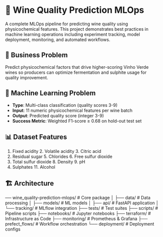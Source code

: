# 🍷 Wine Quality Prediction MLOps

A complete MLOps pipeline for predicting wine quality using physicochemical features. This project demonstrates best practices in machine learning operations including experiment tracking, model deployment, monitoring, and automated workflows.

## 🎯 Business Problem
Predict physicochemical factors that drive higher-scoring Vinho Verde wines so producers can optimize fermentation and sulphite usage for quality improvement.

## 🤖 Machine Learning Problem
- **Type**: Multi-class classification (quality scores 3-9)
- **Input**: 11 numeric physicochemical features per wine batch
- **Output**: Predicted quality score (integer 3-9)
- **Success Metric**: Weighted F1-score ≥ 0.68 on hold-out test set

## 📊 Dataset Features
1. Fixed acidity        2. Volatile acidity     3. Citric acid
4. Residual sugar      5. Chlorides            6. Free sulfur dioxide
7. Total sulfur dioxide 8. Density             9. pH
10. Sulphates          11. Alcohol

## 🏗️ Architecture
── wine_quality-prediction-mlops/ # Core package
│ ├── data/ # Data processing
│ ├── models/ # ML models
│ ├── api/ # FastAPI application
│ └── tracking/ # MLflow integration
├── tests/ # Test suites
├── scripts/ # Pipeline scripts
├── notebooks/ # Jupyter notebooks
├── terraform/ # Infrastructure as Code
├── monitoring/ # Prometheus & Grafana
├── prefect_flows/ # Workflow orchestration
└── deployment/ # Deployment configs
